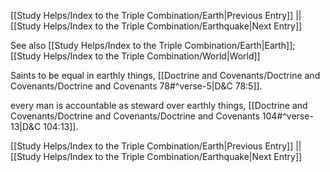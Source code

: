 [[Study Helps/Index to the Triple Combination/Earth|Previous Entry]]  ||  [[Study Helps/Index to the Triple Combination/Earthquake|Next Entry]]

 See also [[Study Helps/Index to the Triple Combination/Earth|Earth]]; [[Study Helps/Index to the Triple Combination/World|World]]

 Saints to be equal in earthly things, [[Doctrine and Covenants/Doctrine and Covenants/Doctrine and Covenants 78#^verse-5|D&C 78:5]].

 every man is accountable as steward over earthly things, [[Doctrine and Covenants/Doctrine and Covenants/Doctrine and Covenants 104#^verse-13|D&C 104:13]].

[[Study Helps/Index to the Triple Combination/Earth|Previous Entry]]  ||  [[Study Helps/Index to the Triple Combination/Earthquake|Next Entry]]